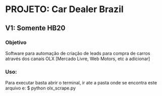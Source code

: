 # PROJETO: Car Dealer Brazil

## V1: Somente HB20

### Objetivo
Software para automação de criação de leads para compra de carros através dos canais OLX [Mercado Livre, Web Motors, etc a adicionar]

### Uso:
Para executar basta abrir o terminal, ir ate a pasta onde se encontra este arquivo e:
$ python olx_scrape.py
